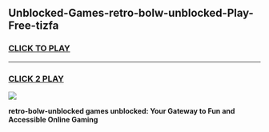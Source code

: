 
## Unblocked-Games-retro-bolw-unblocked-Play-Free-tizfa
<h3>
<a href="https://premium76.site?title=retro-bolw-unblocked&ref=23A">CLICK TO PLAY</a></h3>
<hr>

<h3>
<a href="https://premium76.site?title=retro-bolw-unblocked&ref=23A">CLICK 2 PLAY</a>
  
</h3>

<a href="https://premium76.site?title=retro-bolw-unblocked&ref=23A"><img src="https://clearcache.store/games.png"></a>


**retro-bolw-unblocked games unblocked: Your Gateway to Fun and Accessible Online Gaming**
